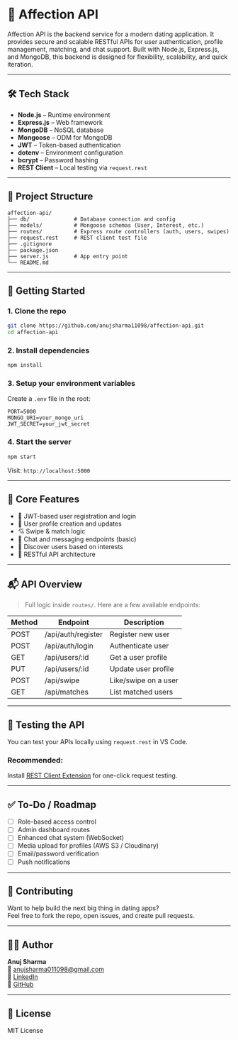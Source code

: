 # 💖 Affection API

Affection API is the backend service for a modern dating application. It provides secure and scalable RESTful APIs for user authentication, profile management, matching, and chat support. Built with Node.js, Express.js, and MongoDB, this backend is designed for flexibility, scalability, and quick iteration.

---

## 🛠 Tech Stack

- **Node.js** – Runtime environment
- **Express.js** – Web framework
- **MongoDB** – NoSQL database
- **Mongoose** – ODM for MongoDB
- **JWT** – Token-based authentication
- **dotenv** – Environment configuration
- **bcrypt** – Password hashing
- **REST Client** – Local testing via `request.rest`

---

## 📁 Project Structure

```
affection-api/
├── db/              # Database connection and config
├── models/          # Mongoose schemas (User, Interest, etc.)
├── routes/          # Express route controllers (auth, users, swipes)
├── request.rest     # REST client test file
├── .gitignore
├── package.json
├── server.js        # App entry point
└── README.md
```

---

## 🚀 Getting Started

### 1. Clone the repo
```bash
git clone https://github.com/anujsharma11098/affection-api.git
cd affection-api
```

### 2. Install dependencies
```bash
npm install
```

### 3. Setup your environment variables

Create a `.env` file in the root:

```
PORT=5000
MONGO_URI=your_mongo_uri
JWT_SECRET=your_jwt_secret
```

### 4. Start the server
```bash
npm start
```

Visit: `http://localhost:5000`

---

## 🧠 Core Features

- 🔐 JWT-based user registration and login
- 👤 User profile creation and updates
- 💘 Swipe & match logic
- 💬 Chat and messaging endpoints (basic)
- 🔎 Discover users based on interests
- 🔄 RESTful API architecture

---

## 📬 API Overview

> Full logic inside `routes/`. Here are a few available endpoints:

| Method | Endpoint            | Description                 |
|--------|---------------------|-----------------------------|
| POST   | /api/auth/register  | Register new user           |
| POST   | /api/auth/login     | Authenticate user           |
| GET    | /api/users/:id      | Get a user profile          |
| PUT    | /api/users/:id      | Update user profile         |
| POST   | /api/swipe          | Like/swipe on a user        |
| GET    | /api/matches        | List matched users          |

---

## 🧪 Testing the API

You can test your APIs locally using `request.rest` in VS Code.

### Recommended:
Install [REST Client Extension](https://marketplace.visualstudio.com/items?itemName=humao.rest-client) for one-click request testing.

---

## ✅ To-Do / Roadmap

- [ ] Role-based access control
- [ ] Admin dashboard routes
- [ ] Enhanced chat system (WebSocket)
- [ ] Media upload for profiles (AWS S3 / Cloudinary)
- [ ] Email/password verification
- [ ] Push notifications

---

## 🙌 Contributing

Want to help build the next big thing in dating apps?  
Feel free to fork the repo, open issues, and create pull requests.

---

## 👨‍💻 Author

**Anuj Sharma**  
📧 anujsharma011098@gmail.com  
🔗 [LinkedIn](https://linkedin.com/in/anuj-sharma-11098)  
🐙 [GitHub](https://github.com/anujsharma11098)

---

## 📄 License

MIT License
